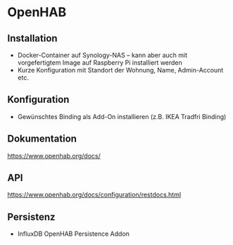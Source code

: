 # OpenHAB

## Installation

- Docker-Container auf Synology-NAS – kann aber auch mit vorgefertigtem Image auf Raspberry Pi installiert werden
- Kurze Konfiguration mit Standort der Wohnung, Name, Admin-Account etc.

## Konfiguration

- Gewünschtes Binding als Add-On installieren (z.B. IKEA Tradfri Binding)

## Dokumentation

<https://www.openhab.org/docs/>

## API

<https://www.openhab.org/docs/configuration/restdocs.html>

## Persistenz

- InfluxDB OpenHAB Persistence Addon